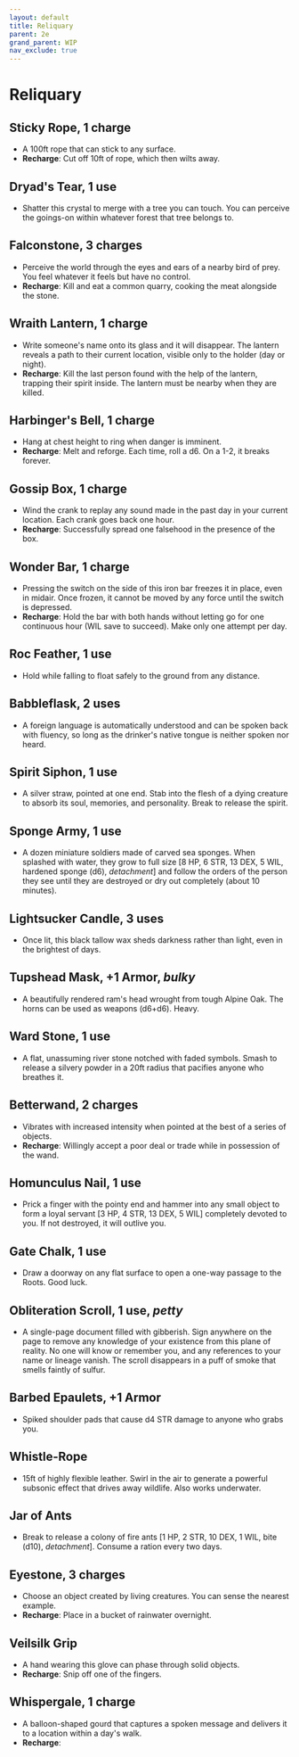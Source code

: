 ```yaml
---
layout: default
title: Reliquary
parent: 2e
grand_parent: WIP
nav_exclude: true
---
```


# Reliquary

## Sticky Rope, 1 charge

- A 100ft rope that can stick to any surface.
- **Recharge**: Cut off 10ft of rope, which then wilts away.

## Dryad's Tear, 1 use

- Shatter this crystal to merge with a tree you can touch. You can perceive the goings-on within whatever forest that tree belongs to.

## Falconstone, 3 charges

- Perceive the world through the eyes and ears of a nearby bird of prey. You feel whatever it feels but have no control.
- **Recharge**: Kill and eat a common quarry, cooking the meat alongside the stone.

## Wraith Lantern, 1 charge

- Write someone's name onto its glass and it will disappear. The lantern reveals a path to their current location, visible only to the holder (day or night).
- **Recharge**: Kill the last person found with the help of the lantern, trapping their spirit inside. The lantern must be nearby when they are killed.

## Harbinger's Bell, 1 charge

- Hang at chest height to ring when danger is imminent.
- **Recharge**: Melt and reforge. Each time, roll a d6. On a 1-2, it breaks forever.

## Gossip Box, 1 charge

- Wind the crank to replay any sound made in the past day in your current location. Each crank goes back one hour.
- **Recharge**: Successfully spread one falsehood in the presence of the box.

## Wonder Bar, 1 charge

- Pressing the switch on the side of this iron bar freezes it in place, even in midair. Once frozen, it cannot be moved by any force until the switch is depressed.
- **Recharge**: Hold the bar with both hands without letting go for one continuous hour (WIL save to succeed). Make only one attempt per day.

## Roc Feather, 1 use

- Hold while falling to float safely to the ground from any distance.

## Babbleflask, 2 uses

- A foreign language is automatically understood and can be spoken back with fluency, so long as the drinker's native tongue is neither spoken nor heard.

## Spirit Siphon, 1 use

- A silver straw, pointed at one end. Stab into the flesh of a dying creature to absorb its soul, memories, and personality. Break to release the spirit.

## Sponge Army, 1 use

- A dozen miniature soldiers made of carved sea sponges. When splashed with water, they grow to full size [8 HP, 6 STR, 13 DEX, 5 WIL, hardened sponge (d6), _detachment_] and follow the orders of the person they see until they are destroyed or dry out completely (about 10 minutes).

## Lightsucker Candle, 3 uses

- Once lit, this black tallow wax sheds darkness rather than light, even in the brightest of days.

## Tupshead Mask, +1 Armor, _bulky_

- A beautifully rendered ram's head wrought from tough Alpine Oak. The horns can be used as weapons (d6+d6). Heavy.

## Ward Stone, 1 use

- A flat, unassuming river stone notched with faded symbols. Smash to release a silvery powder in a 20ft radius that pacifies anyone who breathes it.

## Betterwand, 2 charges

- Vibrates with increased intensity when pointed at the best of a series of objects.
- **Recharge**: Willingly accept a poor deal or trade while in possession of the wand.

## Homunculus Nail, 1 use

- Prick a finger with the pointy end and hammer into any small object to form a loyal servant [3 HP, 4 STR, 13 DEX, 5 WIL] completely devoted to you. If not destroyed, it will outlive you.

## Gate Chalk, 1 use

- Draw a doorway on any flat surface to open a one-way passage to the Roots. Good luck.

## Obliteration Scroll, 1 use, _petty_

- A single-page document filled with gibberish. Sign anywhere on the page to remove any knowledge of your existence from this plane of reality. No one will know or remember you, and any references to your name or lineage vanish. The scroll disappears in a puff of smoke that smells faintly of sulfur.

## Barbed Epaulets, +1 Armor

- Spiked shoulder pads that cause d4 STR damage to anyone who grabs you.

## Whistle-Rope

- 15ft of highly flexible leather. Swirl in the air to generate a powerful subsonic effect that drives away wildlife. Also works underwater.

## Jar of Ants

- Break to release a colony of fire ants [1 HP, 2 STR, 10 DEX, 1 WIL, bite (d10), _detachment_]. Consume a ration every two days.

## Eyestone, 3 charges

- Choose an object created by living creatures. You can sense the nearest example.
- **Recharge**: Place in a bucket of rainwater overnight.

## Veilsilk Grip

- A hand wearing this glove can phase through solid objects.
- **Recharge**: Snip off one of the fingers.

## Whispergale, 1 charge

- A balloon-shaped gourd that captures a spoken message and delivers it to a location within a day's walk.
- **Recharge**: 